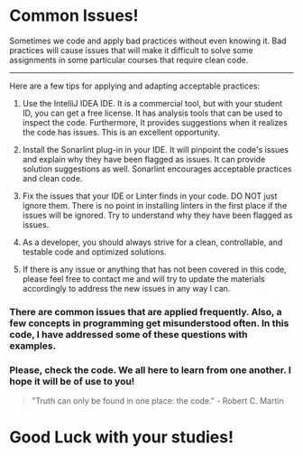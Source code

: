 # Common Issues!

Sometimes we code and apply bad practices without even knowing it. Bad practices will cause issues that will make it difficult to solve some assignments
in some particular courses that require clean code.
____ 
Here are a few tips for applying and adapting acceptable practices:

 1. Use the IntelliJ IDEA IDE. It is a commercial tool, but with your student ID, you can get a free license. It has analysis tools that can be used to inspect the code. Furthermore,
 It provides suggestions when it realizes the code has issues. 
 This is an excellent opportunity.
 
 2. Install the Sonarlint plug-in in your IDE. It will pinpoint the code's issues and explain why they have been flagged as issues. It can provide solution suggestions as well.
 Sonarlint encourages acceptable practices and clean code. 
 
 3. Fix the issues that your IDE or Linter finds in your code. DO NOT just ignore them.
 There is no point in installing linters in the first place if the issues will be ignored. Try to
 understand why they have been flagged as issues.
 
 4. As a developer, you should always strive for a clean, controllable, and testable code and optimized solutions.
 
 5. If there is any issue or anything that has not been covered in this code, please feel free to contact me and will
 try to update the materials accordingly to address the new issues in any way I can.
 
 ### There are common issues that are applied frequently. Also, a few concepts in programming get misunderstood often. In this code, I have addressed some of these questions with examples.
 ### Please, check the code. We all here to learn from one another. I hope it will be of use to you!
 >"Truth can only be found in one place: the code." - Robert C. Martin
>
 # Good Luck with your studies!
 
 
 
